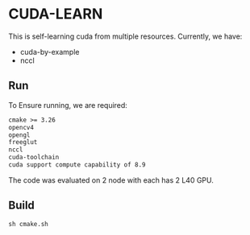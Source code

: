 # CUDA-LEARN

This is self-learning cuda from multiple resources. Currently, we have:

- cuda-by-example
- nccl

## Run

To Ensure running, we are required:

```txt
cmake >= 3.26
opencv4
opengl
freeglut
nccl
cuda-toolchain
cuda support compute capability of 8.9
```

The code was evaluated on 2 node with each has 2 L40 GPU.

## Build

```shell
sh cmake.sh
```
